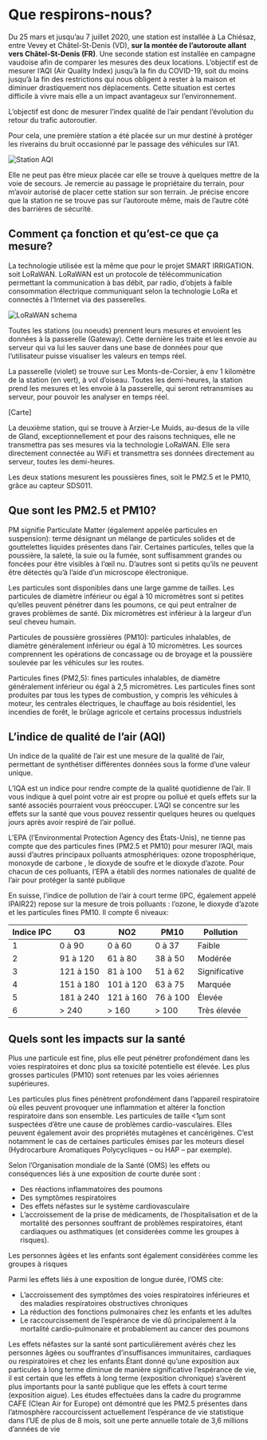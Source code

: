 # Que respirons-nous?

Du 25 mars et jusqu’au 7 juillet 2020, une station est installée à La Chiésaz, entre Vevey et Châtel-St-Denis (VD), **sur la montée de l’autoroute allant vers Châtel-St-Denis (FR)**. Une seconde station est installée en campagne vaudoise afin de comparer les mesures des deux locations. L’objectif est de mesurer l’AQI (Air Quality Index) jusqu’à la fin du COVID-19, soit du moins jusqu’à la fin des restrictions qui nous obligent à rester à la maison et diminuer drastiquement nos déplacements. Cette situation est certes difficile à vivre mais elle a un impact avantageux sur l’environnement.

L’objectif est donc de mesurer l’index qualité de l’air pendant l’évolution du retour du trafic autoroutier.

Pour cela, une première station a été placée sur un mur destiné à protéger les riverains du bruit occasionné par le passage des véhicules sur l’A1.


![Station AQI](Assets/images/photos/aqi-experiece1.jpg "Station AQI")


Elle ne peut pas être mieux placée car elle se trouve à quelques mettre de la voie de secours. Je remercie au passage le propriétaire du terrain, pour m’avoir autorisé de placer cette station sur son terrain. Je précise encore que la station ne se trouve pas sur l’autoroute même, mais de l’autre côté des barrières de sécurité.

## Comment ça fonction et qu’est-ce que ça mesure?

La technologie utilisée est la même que pour le projet SMART IRRIGATION. soit LoRaWAN. LoRaWAN est un protocole de télécommunication permettant la communication à bas débit, par radio, d’objets à faible consommation électrique communiquant selon la technologie LoRa et connectés à l’Internet via des passerelles.

![LoRaWAN schema](Assets/images/photos/iot-schema.jpg "LoRaWAN schema")

Toutes les stations (ou noeuds) prennent leurs mesures et envoient les données à la passerelle (Gateway). Cette dernière les traite et les envoie au serveur qui va lui les sauver dans une base de données pour que l’utilisateur puisse visualiser les valeurs en temps réel.

La passerelle (violet) se trouve sur Les Monts-de-Corsier, à env 1 kilomètre de la station (en vert), à vol d’oiseau. Toutes les demi-heures, la station prend les mesures et les envoie à la passerelle, qui seront retransmises au serveur, pour pouvoir les analyser en temps réel.

[Carte]

La deuxième station, qui se trouve à Arzier-Le Muids, au-desus de la ville de Gland, exceptionnellement et pour des raisons techniques, elle ne transmettra pas ses mesures via la technologie LoRaWAN. Elle sera directement connectée au WiFi et transmettra ses données directement au serveur, toutes les demi-heures.

Les deux stations mesurent les poussières fines, soit le PM2.5 et le PM10, grâce au capteur SDS011.

## Que sont les PM2.5 et PM10?
PM signifie Particulate Matter (également appelée particules en suspension): terme désignant un mélange de particules solides et de gouttelettes liquides présentes dans l’air. Certaines particules, telles que la poussière, la saleté, la suie ou la fumée, sont suffisamment grandes ou foncées pour être visibles à l’œil nu. D’autres sont si petits qu’ils ne peuvent être détectés qu’à l’aide d’un microscope électronique.

Les particules sont disponibles dans une large gamme de tailles. Les particules de diamètre inférieur ou égal à 10 micromètres sont si petites qu’elles peuvent pénétrer dans les poumons, ce qui peut entraîner de graves problèmes de santé. Dix micromètres est inférieur à la largeur d’un seul cheveu humain.

Particules de poussière grossières (PM10): particules inhalables, de diamètre généralement inférieur ou égal à 10 micromètres. Les sources comprennent les opérations de concassage ou de broyage et la poussière soulevée par les véhicules sur les routes.

Particules fines (PM2,5): fines particules inhalables, de diamètre généralement inférieur ou égal à 2,5 micromètres. Les particules fines sont produites par tous les types de combustion, y compris les véhicules à moteur, les centrales électriques, le chauffage au bois résidentiel, les incendies de forêt, le brûlage agricole et certains processus industriels

## L’indice de qualité de l’air (AQI)

Un indice de la qualité de l’air est une mesure de la qualité de l’air, permettant de synthétiser différentes données sous la forme d’une valeur unique.

L’IQA est un indice pour rendre compte de la qualité quotidienne de l’air. Il vous indique à quel point votre air est propre ou pollué et quels effets sur la santé associés pourraient vous préoccuper. L’AQI se concentre sur les effets sur la santé que vous pouvez ressentir quelques heures ou quelques jours après avoir respiré de l’air pollué.

L’EPA (l’Environmental Protection Agency des États-Unis), ne tienne pas  compte que des particules fines (PM2.5 et PM10) pour mesurer l’AQI,  mais aussi d’autres principaux polluants atmosphériques: ozone troposphérique, monoxyde de carbone , le dioxyde de soufre et le dioxyde d’azote. Pour chacun de ces polluants, l’EPA a établi des normes nationales de qualité de l’air pour protéger la santé publique

En suisse, l’indice de pollution de l’air à court terme (IPC, également appelé IPAIR22) repose sur la mesure de trois polluants : l’ozone, le dioxyde d’azote et les particules fines PM10. Il compte 6 niveaux:

Indice IPC | O3 | NO2 | PM10 | Pollution
--- | --- | --- | --- | ---
1 | 0 à 90 | 0 à 60 | 0 à 37 | Faible
2 | 91 à 120 | 61 à 80 | 38 à 50 | Modérée
3 | 121 à 150 | 81 à 100 | 51 à 62 | Significative
4 | 151 à 180 | 101 à 120 | 63 à 75 | Marquée
5 | 181 à 240 | 121 à 160 | 76 à 100 | Élevée
6 | > 240 | > 160 | > 100 | Très élevée

## Quels sont les impacts sur la santé

Plus une particule est fine, plus elle peut pénétrer profondément dans les voies respiratoires et donc plus sa toxicité potentielle est élevée. Les plus grosses particules (PM10) sont retenues par les voies aériennes supérieures.

Les particules plus fines pénètrent profondément dans l’appareil respiratoire où elles peuvent provoquer une inflammation et altérer la fonction respiratoire dans son ensemble. Les particules de taille <1μm sont suspectées d’être une cause de problèmes cardio-vasculaires. Elles peuvent également avoir des propriétés mutagènes et cancérigènes. C’est notamment le cas de certaines particules émises par les moteurs diesel (Hydrocarbure Aromatiques Polycycliques – ou HAP –  par exemple).

Selon l’Organisation mondiale de la Santé (OMS) les effets ou conséquences liés à une exposition de courte durée sont :

* Des réactions inflammatoires des poumons
* Des symptômes respiratoires
* Des effets néfastes sur le système cardiovasculaire
* L’accroissement de la prise de médicaments, de l’hospitalisation et de la mortalité des personnes souffrant de problèmes respiratoires, étant cardiaques ou asthmatiques (et considerées comme les groupes à risques).

Les personnes âgées et les enfants sont également considérées comme les groupes à risques

Parmi les effets liés à une exposition de longue durée, l’OMS cite:

* L’accroissement des symptômes des voies respiratoires inférieures et des maladies respiratoires obstructives chroniques
* La réduction des fonctions pulmonaires chez les enfants et les adultes
* Le raccourcissement de l’espérance de vie dû principalement à la mortalité cardio-pulmonaire et probablement au cancer des poumons

Les effets néfastes sur la santé sont particulièrement avérés chez les personnes âgées ou souffrantes d’insuffisances immunitaires, cardiaques ou respiratoires et chez les enfants.Étant donné qu’une exposition aux particules à long terme diminue de manière significative l’espérance de vie, il est certain que les effets à long terme (exposition chronique) s’avèrent plus importants pour la santé publique que les effets à court terme (exposition aigue). Les études effectuées dans la cadre du programme CAFE (Clean Air for Europe) ont démontré que les PM2.5 présentes dans l’atmosphère raccourcissent actuellement l’espérance de vie statistique dans l’UE de plus de 8 mois, soit une perte annuelle totale de 3,6 millions d’années de vie